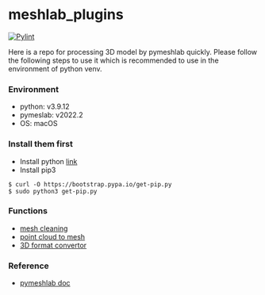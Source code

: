 # meshlab_plugins

[![Pylint](https://github.com/BigTsung/meshlab_plugins/actions/workflows/pylint.yml/badge.svg)](https://github.com/BigTsung/meshlab_plugins/actions/workflows/pylint.yml)

Here is a repo for processing 3D model by pymeshlab quickly.
Please follow the following steps to use it which is recommended to use in the environment of python venv.

### Environment
* python: v3.9.12
* pymeslab: v2022.2
* OS: macOS

### Install them first
* Install python [link](https://www.python.org/downloads/macos/)
* Install pip3
``` command===
$ curl -O https://bootstrap.pypa.io/get-pip.py
$ sudo python3 get-pip.py
```

### Functions
* [mesh cleaning](https://github.com/BigTsung/meshlab_plugins/tree/main/Functions/mesh_cleaning)
* [point cloud to mesh](https://github.com/BigTsung/meshlab_plugins/tree/main/Functions/pc_2_mesh)
* [3D format convertor](https://github.com/BigTsung/meshlab_plugins/tree/main/Functions/format_convertor)

### Reference
* [pymeshlab doc](https://pymeshlab.readthedocs.io/en/latest/index.html)

